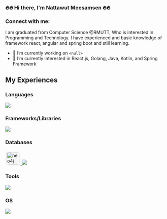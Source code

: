 ### 🔥🔥 Hi there, I'm Nattawut Meesamsen 🔥🔥

<!--
**Nattawut-M/nattawut-m** is a ✨ _special_ ✨ repository because its `README.md` (this file) appears on your GitHub profile.

Here are some ideas to get you started:

- 🔭 I’m currently working on ...
- 🌱 I’m currently learning ...
- 👯 I’m looking to collaborate on ...
- 🤔 I’m looking for help with ...
- 💬 Ask me about ...
- 📫 How to reach me: ...
- 😄 Pronouns: ...
- ⚡ Fun fact: ...
-->

<!-- <h1 align="center">Hi 👋, I'm Nattawut Meesamsen</h1> -->
<h3 align="left">Connect with me:</h3>
<p align="left">
I am graduated from Computer Science @RMUTT, Who is interested in Programming and Technology. I have experienced and basic knowledge of framework react, angular and spring boot and still learning.
</p>

- 💼 I’m currently working on `<null>` 
- 🌱 I’m currently interested in React.js, Golang, Java, Kotlin, and Spring Framework
<!-- - 📫 How to reach me: t.nattawut2020@hotmail.com -->

<h2>My Experiences</h2>
<h3>Languages</h3>
<p align="left">
  <a href="https://skillicons.dev">
    <img src="https://skillicons.dev/icons?i=golang,js,ts,css,html,nodejs,python,java,graphql&perline=&theme=light" />
    </a>
</p>

<h3>Frameworks/Libraries</h3>
<p align="left">
  <a href="https://skillicons.dev">
<!--      <img style="background:whitesmoke; padding: 4px; border-radius: 10px;" src="https://gofiber.io/assets/images/logo.svg" alt="express" width="40" height="40"/> -->
    <!-- <img style="background: white; padding: 4px; border-radius: 10px;" src="https://raw.githubusercontent.com/devicons/devicon/master/icons/express/express-original-wordmark.svg" alt="express" width="40" height="40"/> -->
    <img src="https://skillicons.dev/icons?i=express,pug,react,redux,django,spring,tailwind,materialui,styledcomponents,sequelize,apollo,?theme=light" />
  </a>
</p>

<h3>Databases</h3>
<p align="left">
    <a href="https://neo4j.com">
        <img style="background:whitesmoke; padding: 4px; border-radius: 10px;" src="https://cdn.jsdelivr.net/gh/devicons/devicon@latest/icons/neo4j/neo4j-original.svg" alt="neo4j" width="40" height="40"/>
    </a>
  <a href="https://skillicons.dev">
    <img src="https://skillicons.dev/icons?i=mongo,postgres,redis,mysql,hibernate&perline=6&theme=light" />
  </a>
</p>

<h3>Tools</h3>
<p align="left">
  <a href="https://skillicons.dev">
    <img src="https://skillicons.dev/icons?i=git,docker,jenkins,rabbitmq,github,gitlab,bitbucket,idea,vscode,bash,postman,?theme=light" />
  </a>
</p>

<h3>OS</h3>
<p align="left">
  <a href="https://skillicons.dev">
    <img src="https://skillicons.dev/icons?i=apple,linux,ubuntu,?theme=light" />
  </a>
</p>


<br />
<!-- 
<div style="display:flex; flex-flow: row wrap; gap: 10px" >
<div>
<h3>Languages and Tools:</h3>
<p align="left"> <a href="https://angular.io" target="_blank" rel="noreferrer"> <img style="background: whitesmoke; padding: 3px; border-radius: 5px;" src="https://angular.io/assets/images/logos/angular/angular.svg" alt="angular" width="40" height="40"/> </a> <a href="https://azure.microsoft.com/en-in/" target="_blank" rel="noreferrer"> <img style="background: whitesmoke; padding: 3px; border-radius: 5px;" src="https://www.vectorlogo.zone/logos/microsoft_azure/microsoft_azure-icon.svg" alt="azure" width="40" height="40"/> </a> <a href="https://getbootstrap.com" target="_blank" rel="noreferrer"> <img style="background: whitesmoke; padding: 3px; border-radius: 5px;" src="https://raw.githubusercontent.com/devicons/devicon/master/icons/bootstrap/bootstrap-plain-wordmark.svg" alt="bootstrap" width="40" height="40"/> </a> <a href="https://www.w3schools.com/css/" target="_blank" rel="noreferrer"> <img style="background: whitesmoke; padding: 3px; border-radius: 5px;" src="https://raw.githubusercontent.com/devicons/devicon/master/icons/css3/css3-original-wordmark.svg" alt="css3" width="40" height="40"/> </a> <a href="https://www.djangoproject.com/" target="_blank" rel="noreferrer"> <img style="background: whitesmoke; padding: 3px; border-radius: 5px;" src="https://cdn.jsdelivr.net/gh/devicons/devicon/icons/django/django-plain-wordmark.svg" alt="django" width="40" height="40" /> </a> <a href="https://www.docker.com/" target="_blank" rel="noreferrer"> <img style="background: whitesmoke; padding: 3px; border-radius: 5px;" src="https://raw.githubusercontent.com/devicons/devicon/master/icons/docker/docker-original-wordmark.svg" alt="docker" width="40" height="40"/> </a> <a href="https://expressjs.com" target="_blank" rel="noreferrer"> <img style="background: whitesmoke; padding: 3px; border-radius: 5px;" src="https://raw.githubusercontent.com/devicons/devicon/master/icons/express/express-original-wordmark.svg" alt="express" width="40" height="40"/> </a> <a href="https://git-scm.com/" target="_blank" rel="noreferrer"> <img style="background: whitesmoke; padding: 3px; border-radius: 5px;" src="https://www.vectorlogo.zone/logos/git-scm/git-scm-icon.svg" alt="git" width="40" height="40"/> </a> <a href="https://www.w3.org/html/" target="_blank" rel="noreferrer"> <img style="background: whitesmoke; padding: 3px; border-radius: 5px;" src="https://raw.githubusercontent.com/devicons/devicon/master/icons/html5/html5-original-wordmark.svg" alt="html5" width="40" height="40"/> </a> <a href="https://www.java.com" target="_blank" rel="noreferrer"> <img style="background: whitesmoke; padding: 3px; border-radius: 5px;" src="https://raw.githubusercontent.com/devicons/devicon/master/icons/java/java-original.svg" alt="java" width="40" height="40"/> </a> <a href="https://developer.mozilla.org/en-US/docs/Web/JavaScript" target="_blank" rel="noreferrer"> <img style="background: whitesmoke; padding: 3px; border-radius: 5px;" src="https://raw.githubusercontent.com/devicons/devicon/master/icons/javascript/javascript-original.svg" alt="javascript" width="40" height="40"/> </a> <a href="https://www.mongodb.com/" target="_blank" rel="noreferrer"> <img style="background: whitesmoke; padding: 3px; border-radius: 5px;" src="https://raw.githubusercontent.com/devicons/devicon/master/icons/mongodb/mongodb-original-wordmark.svg" alt="mongodb" width="40" height="40"/> </a> <a href="https://www.mysql.com/" target="_blank" rel="noreferrer"> <img style="background: whitesmoke; padding: 3px; border-radius: 5px;" src="https://raw.githubusercontent.com/devicons/devicon/master/icons/mysql/mysql-original-wordmark.svg" alt="mysql" width="40" height="40"/> </a> <a href="https://nodejs.org" target="_blank" rel="noreferrer"> <img style="background: whitesmoke; padding: 3px; border-radius: 5px;" src="https://raw.githubusercontent.com/devicons/devicon/master/icons/nodejs/nodejs-original-wordmark.svg" alt="nodejs" width="40" height="40"/> </a> <a href="https://postman.com" target="_blank" rel="noreferrer"> <img style="background: whitesmoke; padding: 3px; border-radius: 5px;" src="https://www.vectorlogo.zone/logos/getpostman/getpostman-icon.svg" alt="postman" width="40" height="40"/> </a> <a href="https://www.python.org" target="_blank" rel="noreferrer"> <img style="background: whitesmoke; padding: 3px; border-radius: 5px;" src="https://raw.githubusercontent.com/devicons/devicon/master/icons/python/python-original.svg" alt="python" width="40" height="40"/> </a> <a href="https://reactjs.org/" target="_blank" rel="noreferrer"> <img style="background: whitesmoke; padding: 3px; border-radius: 5px;" src="https://raw.githubusercontent.com/devicons/devicon/master/icons/react/react-original-wordmark.svg" alt="react" width="40" height="40"/> </a> <a href="https://spring.io/" target="_blank" rel="noreferrer"> <img style="background: whitesmoke; padding: 3px; border-radius: 5px;" src="https://www.vectorlogo.zone/logos/springio/springio-icon.svg" alt="spring" width="40" height="40"/> </a> <a href="https://www.typescriptlang.org/" target="_blank" rel="noreferrer"> <img style="background: whitesmoke; padding: 3px; border-radius: 5px;" src="https://raw.githubusercontent.com/devicons/devicon/master/icons/typescript/typescript-original.svg" alt="typescript" width="40" height="40"/> </a> </p>
</div>

</div> -->
